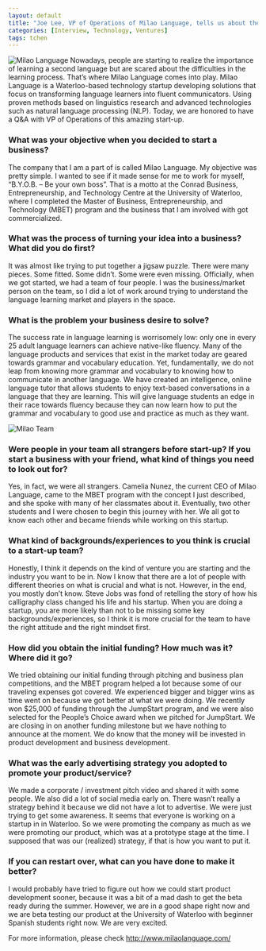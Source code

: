 ```yaml
---
layout: default
title: "Joe Lee, VP of Operations of Milao Language, tells us about their innovative language training technology and the importance of planning everything ahead"
categories: [Interview, Technology, Ventures]
tags: tchen
---
```


![Milao Language](http://c3inspire.com/wp-content/uploads/2013/09/highres-milao.jpg)
Nowadays, people are starting to realize the importance of learning a second language but are scared about the difficulties in the learning process. That’s where Milao Language comes into play. Milao Language is a Waterloo-based technology startup developing solutions that focus on transforming language learners into fluent communicators. Using proven methods based on linguistics research and advanced technologies such as natural language processing (NLP). Today, we are honored to have a Q&A with VP of Operations of this amazing start-up.

### What was your objective when you decided to start a business?
The company that I am a part of is called Milao Language. My objective was pretty simple. I wanted to see if it made sense for me to work for myself, “B.Y.O.B. – Be your own boss”. That is a motto at the Conrad Business, Entrepreneurship, and Technology Centre at the University of Waterloo, where I completed the Master of Business, Entrepreneurship, and Technology (MBET) program and the business that I am involved with got commercialized.

### What was the process of turning your idea into a business? What did you do first?
It was almost like trying to put together a jigsaw puzzle. There were many pieces. Some fitted. Some didn’t. Some were even missing. Officially, when we got started, we had a team of four people. I was the business/market person on the team, so I did a lot of work around trying to understand the language learning market and players in the space.

### What is the problem your business desire to solve?
The success rate in language learning is worrisomely low: only one in every 25 adult language learners can achieve native-like fluency. Many of the language products and services that exist in the market today are geared towards grammar and vocabulary education. Yet, fundamentally, we do not leap from knowing more grammar and vocabulary to knowing how to communicate in another language. We have created an intelligence, online language tutor that allows students to enjoy text-based conversations in a language that they are learning. This will give language students an edge in their race towards fluency because they can now learn how to put the grammar and vocabulary to good use and practice as much as they want.

![Milao Team](http://c3inspire.com/wp-content/uploads/2013/09/IMG_9213-300x200.jpg)

### Were people in your team all strangers before start-up? If you start a business with your friend, what kind of things you need to look out for?

Yes, in fact, we were all strangers. Camelia Nunez, the current CEO of Milao Language, came to the MBET program with the concept I just described, and she spoke with many of her classmates about it. Eventually, two other students and I were chosen to begin this journey with her. We all got to know each other and became friends while working on this startup.

### What kind of backgrounds/experiences to you think is crucial to a start-up team?

Honestly, I think it depends on the kind of venture you are starting and the industry you want to be in. Now I know that there are a lot of people with different theories on what is crucial and what is not. However, in the end, you mostly don’t know. Steve Jobs was fond of retelling the story of how his calligraphy class changed his life and his startup. When you are doing a startup, you are more likely than not to be missing some key backgrounds/experiences, so I think it is more crucial for the team to have the right attitude and the right mindset first.

### How did you obtain the initial funding? How much was it? Where did it go?

We tried obtaining our initial funding through pitching and business plan competitions, and the MBET program helped a lot because some of our traveling expenses got covered. We experienced bigger and bigger wins as time went on because we got better at what we were doing. We recently won $25,000 of funding through the JumpStart program, and we were also selected for the People’s Choice award when we pitched for JumpStart. We are closing in on another funding milestone but we have nothing to announce at the moment. We do know that the money will be invested in product development and business development.

### What was the early advertising strategy you adopted to promote your product/service?

We made a corporate / investment pitch video and shared it with some people. We also did a lot of social media early on. There wasn’t really a strategy behind it because we did not have a lot to advertise. We were just trying to get some awareness. It seems that everyone is working on a startup in in Waterloo. So we were promoting the company as much as we were promoting our product, which was at a prototype stage at the time. I supposed that was our (realized) strategy, if that is how you want to put it.

### If you can restart over, what can you have done to make it better?

I would probably have tried to figure out how we could start product development sooner, because it was a bit of a mad dash to get the beta ready during the summer. However, we are in a good shape right now and we are beta testing our product at the University of Waterloo with beginner Spanish students right now. We are very excited.

For more information, please check http://www.milaolanguage.com/
